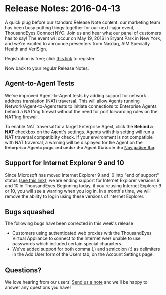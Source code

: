 # Release Notes: 2016-04-13

A quick plug before our standard Release Note content: our marketing team has been busy putting things together for our next major event, ThousandEyes Connect NYC. Join us and hear what our panel of customers has to say! The event will occur on May 19, 2016 in Bryant Park in New York, and we're excited to announce presenters from Nasdaq, AIM Specialty Health and VeriSign.

Registration is free; click [this link](https://www.thousandeyes.com/events/connect/new-york-2016) to register.

Now back to your regular Release Notes.

## Agent-to-Agent Tests

We've improved Agent-to-Agent tests by adding support for network address translation \(NAT\) traversal. This will allow Agents running Network/Agent-to-Agent tests to initiate connections to Enterprise Agents behind a NAT'ing firewall without the need for port forwarding rules on the NAT'ing firewall.

To enable NAT traversal for a target Enterprise Agent, click the **Behind a NAT** checkbox on the Agent's settings.  Agents with this setting will run a NAT traversal compatibility check.  If your environment is not compatible with NAT traversal, a warning will be displayed for the Agent on the Enterprise Agents page and under the Agent Status in the [Navigation Bar](https://success.thousandeyes.com/ViewArticle?articleIdParam=kA0E0000000CmmgKAC).

## Support for Internet Explorer 9 and 10

Since Microsoft has moved Internet Explorer 9 and 10 into "end of support" status \([see this link](https://www.microsoft.com/en-us/WindowsForBusiness/End-of-IE-support)\), we are ending support for Internet Explorer versions 9 and 10 in ThousandEyes. Beginning today, if you're using Internet Explorer 9 or 10, you will see a warning when you log in. In a month's time, we will remove the ability to log in using these versions of Internet Explorer.

##  Bugs squashed

The following bugs have been corrected in this week's release

* Customers using authenticated web proxies with the ThousandEyes Virtual Appliance to connect to the Internet were unable to use passwords which included certain special characters. 
* We've added support for both comma \(,\) and semicolon \(;\) as delimiters in the Add User form of the Users tab, on the Account Settings page.

## Questions?

We love hearing from our users!  [Send us a note](mailto:support@thousandeyes.com?subject=2016-04-13+release+update) and we'll be happy to answer any questions you have!

